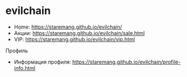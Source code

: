 # evilchain

- Home: https://staremang.github.io/evilchain/
- Акции: https://staremang.github.io/evilchain/sale.html
- VIP: https://staremang.github.io/evilchain/vip.html

Профиль
- Информация профиля: https://staremang.github.io/evilchain/profile-info.html
